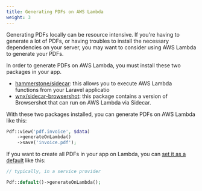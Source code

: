 ```yaml
---
title: Generating PDFs on AWS Lambda
weight: 3
---
```


Generating PDFs locally can be resource intensive. If you're having to generate a lot of PDFs, or having troubles to install the necessary dependencies on your server, you may want to consider using AWS Lambda to generate your PDFs.

In order to generate PDFs on AWS Lambda, you must install these two packages in your app.

- [hammerstone/sidecar](https://hammerstone.dev/sidecar/docs/main/overview): this allows you to  execute AWS Lambda functions from your Laravel applicatio
- [wnx/sidecar-browsershot](https://github.com/wnx/sidecar-browsershot): this package contains a version of Browsershot that can run on AWS Lambda via Sidecar.

With these two packages installed, you can generate PDFs on AWS Lambda like this:

```php
Pdf::view('pdf.invoice', $data)
    ->generateOnLambda()
    ->save('invoice.pdf');
```

If you want to create all PDFs in your app on Lambda, you can [set it as a default](https://spatie.be/docs/laravel-pdf/v1/basic-usage/setting-defaults) like this:

```php
// typically, in a service provider

Pdf::default()->generateOnLambda();
```
